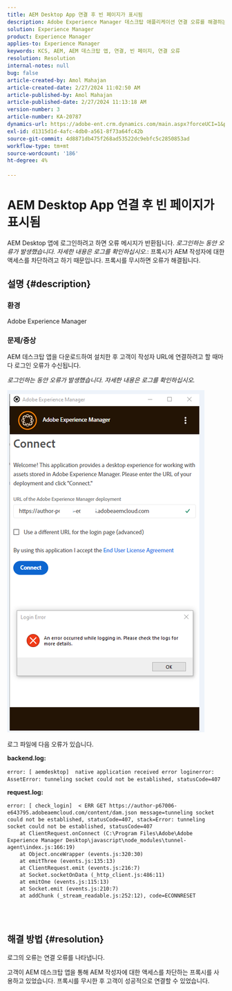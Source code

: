 ```yaml
---
title: AEM Desktop App 연결 후 빈 페이지가 표시됨
description: Adobe Experience Manager 데스크탑 애플리케이션 연결 오류를 해결하는 방법에 대해 알아봅니다. 프록시를 무시하십시오.
solution: Experience Manager
product: Experience Manager
applies-to: Experience Manager
keywords: KCS, AEM, AEM 데스크탑 앱, 연결, 빈 페이지, 연결 오류
resolution: Resolution
internal-notes: null
bug: false
article-created-by: Amol Mahajan
article-created-date: 2/27/2024 11:02:50 AM
article-published-by: Amol Mahajan
article-published-date: 2/27/2024 11:13:18 AM
version-number: 3
article-number: KA-20787
dynamics-url: https://adobe-ent.crm.dynamics.com/main.aspx?forceUCI=1&pagetype=entityrecord&etn=knowledgearticle&id=829e44b9-5fd5-ee11-9079-6045bd006268
exl-id: d1315d1d-4afc-4db0-a561-8f73a64fc42b
source-git-commit: 4d8871db475f268ad53522dc9ebfc5c2850853ad
workflow-type: tm+mt
source-wordcount: '186'
ht-degree: 4%

---
```


# AEM Desktop App 연결 후 빈 페이지가 표시됨


AEM Desktop 앱에 로그인하려고 하면 오류 메시지가 반환됩니다. *로그인하는 동안 오류가 발생했습니다. 자세한 내용은 로그를 확인하십시오.*: 프록시가 AEM 작성자에 대한 액세스를 차단하려고 하기 때문입니다. 프록시를 무시하면 오류가 해결됩니다.

## 설명 {#description}


### <b>환경</b>

Adobe Experience Manager



### <b>문제/증상</b>

AEM 데스크탑 앱을 다운로드하여 설치한 후 고객이 작성자 URL에 연결하려고 할 때마다 로그인 오류가 수신됩니다.

*로그인하는 동안 오류가 발생했습니다. 자세한 내용은 로그를 확인하십시오.*

![](assets/___839e44b9-5fd5-ee11-9079-6045bd006268___.png)

로그 파일에 다음 오류가 있습니다.

<b>backend.log:</b>

`error: [ aemdesktop]  native application received error loginerror: AssetError: tunneling socket could not be established, statusCode=407`

<b>request.log:</b>




```
error: [ check_login]  < ERR GET https://author-p67006-e643795.adobeaemcloud.com/content/dam.json message=tunneling socket could not be established, statusCode=407, stack=Error: tunneling socket could not be established, statusCode=407
    at ClientRequest.onConnect (C:\Program Files\Adobe\Adobe Experience Manager Desktop\javascript\node_modules\tunnel-agent\index.js:166:19)
    at Object.onceWrapper (events.js:320:30)
    at emitThree (events.js:135:13)
    at ClientRequest.emit (events.js:216:7)
    at Socket.socketOnData (_http_client.js:486:11)
    at emitOne (events.js:115:13)
    at Socket.emit (events.js:210:7)
    at addChunk (_stream_readable.js:252:12), code=ECONNRESET
```


<br> 

## 해결 방법 {#resolution}


로그의 오류는 연결 오류를 나타냅니다.

고객이 AEM 데스크탑 앱을 통해 AEM 작성자에 대한 액세스를 차단하는 프록시를 사용하고 있었습니다. 프록시를 무시한 후 고객이 성공적으로 연결할 수 있었습니다.
